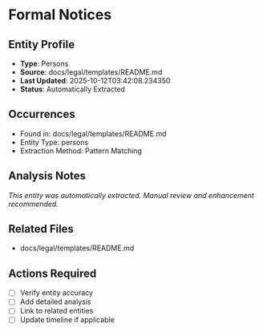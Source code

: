 # Formal Notices

## Entity Profile
- **Type**: Persons
- **Source**: docs/legal/templates/README.md
- **Last Updated**: 2025-10-12T03:42:08.234350
- **Status**: Automatically Extracted

## Occurrences
- Found in: docs/legal/templates/README.md
- Entity Type: persons
- Extraction Method: Pattern Matching

## Analysis Notes
*This entity was automatically extracted. Manual review and enhancement recommended.*

## Related Files
- docs/legal/templates/README.md

## Actions Required
- [ ] Verify entity accuracy
- [ ] Add detailed analysis
- [ ] Link to related entities
- [ ] Update timeline if applicable
